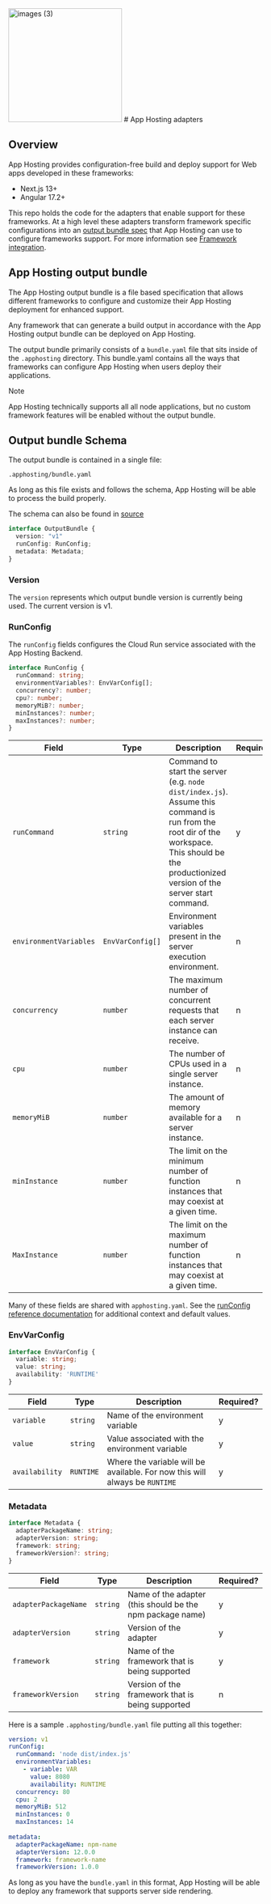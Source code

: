 <img width="225" height="225" alt="images (3)" src="https://github.com/user-attachments/assets/13104c62-048e-456a-ae27-d958f3226744" />
# App Hosting adapters

## Overview

App Hosting provides configuration-free build and deploy support for Web apps developed in these frameworks:

* Next.js 13+
* Angular 17.2+

This repo holds the code for the adapters that enable support for these frameworks. At a high level these adapters transform framework specific configurations into an [output bundle spec](#app-hosting-output-bundle) that App Hosting can use to configure frameworks support. For more information see [Framework integration](https://firebase.google.com/docs/app-hosting/about-app-hosting#frameworks).

## App Hosting output bundle

The App Hosting output bundle is a file based specification that allows different frameworks to configure and customize their App Hosting deployment for enhanced support.

Any framework that can generate a build output in accordance with the App Hosting output bundle can be deployed on App Hosting.

The output bundle primarily consists of a `bundle.yaml` file that sits inside of the `.apphosting` directory. This bundle.yaml contains all the ways that frameworks can configure App Hosting when users deploy their applications.

> [!NOTE]  
> App Hosting technically supports all all node applications, but no custom framework features will be enabled without the output bundle.

## Output bundle Schema

The output bundle is contained in a single file:

```shell
.apphosting/bundle.yaml
```

As long as this file exists and follows the schema, App Hosting will be able to process the build properly.

The schema can also be found in [source](https://github.com/FirebaseExtended/firebase-framework-tools/blob/main/packages/%40apphosting/common/src/index.ts#L4)

```typescript
interface OutputBundle {
  version: "v1"
  runConfig: RunConfig;
  metadata: Metadata;
}
```

### Version

The `version` represents which output bundle version is currently being used. The current version is v1.

### RunConfig

The `runConfig` fields configures the Cloud Run service associated with the App Hosting Backend.

```typescript
interface RunConfig {
  runCommand: string;
  environmentVariables?: EnvVarConfig[];
  concurrency?: number;
  cpu?: number;
  memoryMiB?: number;
  minInstances?: number;
  maxInstances?: number;
}
```

| Field  | Type | Description | Required? |
| ---------- | ------- | - | - |
| `runCommand` | `string` |Command to start the server (e.g. `node dist/index.js`). Assume this command is run from the root dir of the workspace. This should be the productionized version of the server start command. | y |
| `environmentVariables`| `EnvVarConfig[]` | Environment variables present in the server execution environment.| n |
| `concurrency` | `number` | The maximum number of concurrent requests that each server instance can receive.| n |
| `cpu` | `number` |The number of CPUs used in a single server instance. | n |
| `memoryMiB` | `number` | The amount of memory available for a server instance.| n |
| `minInstance` | `number` |The limit on the minimum number of function instances that may coexist at a given time. | n |
| `MaxInstance` | `number` | The limit on the maximum number of function instances that may coexist at a given time.| n |

Many of these fields are shared with `apphosting.yaml`. See the [runConfig reference documentation](https://firebase.google.com/docs/reference/apphosting/rest/v1beta/projects.locations.backends.builds#runconfig) for additional context and default values.

### EnvVarConfig

```typescript
interface EnvVarConfig {
  variable: string;
  value: string;
  availability: 'RUNTIME'
}

```

| Field  | Type | Description | Required? |
| ---------- | ------- | - | - |
| `variable` | `string` |Name of the environment variable | y |
| `value` | `string` |Value associated with the environment variable | y |
| `availability` | `RUNTIME` | Where the variable will be available. For now this will always be `RUNTIME` | y |

### Metadata

```typescript
interface Metadata {
  adapterPackageName: string;
  adapterVersion: string;
  framework: string;
  frameworkVersion?: string;
}

```

| Field  | Type | Description | Required? |
| ---------- | ------- | - | - |
| `adapterPackageName` | `string` |Name of the adapter (this should be the npm package name) | y |
| `adapterVersion`| `string` | Version of the adapter | y |
| `framework` | `string` | Name of the framework that is being supported | y |
| `frameworkVersion` | `string` |Version of the framework that is being supported | n |

Here is a sample `.apphosting/bundle.yaml` file putting all this together:

```yaml
version: v1
runConfig:
  runCommand: 'node dist/index.js'
  environmentVariables:
    - variable: VAR
      value: 8080
      availability: RUNTIME
  concurrency: 80
  cpu: 2
  memoryMiB: 512
  minInstances: 0
  maxInstances: 14
    
metadata:
  adapterPackageName: npm-name
  adapterVersion: 12.0.0
  framework: framework-name
  frameworkVersion: 1.0.0
```

As long as you have the `bundle.yaml` in this format, App Hosting will be able to deploy any framework that supports server side rendering.
